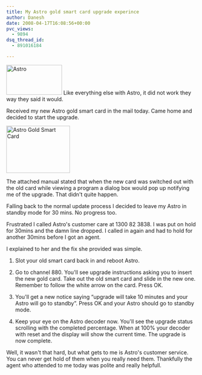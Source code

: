 ```yaml
---
title: My Astro gold smart card upgrade experince
author: Danesh
date: 2008-04-17T16:08:56+00:00
pvc_views:
  - 9894
dsq_thread_id:
  - 891016184

---
```

<img loading="lazy" class="alignnone size-full wp-image-518" title="Astro" src="/wp-content/uploads/2008/04/header_011.gif" alt="Astro" width="147" height="79" />  
Like everything else with Astro, it did not work they way they said it would.

Received my new Astro gold smart card in the mail today. Came home and decided to start the upgrade.

<img loading="lazy" class="alignnone size-full wp-image-519" title="Astro Gold Smart Card" src="/wp-content/uploads/2008/04/imgp4387.jpg" alt="Astro Gold Smart Card" width="168" height="125" /> 

The attached manual stated that when the new card was switched out with the old card while viewing a program a dialog box would pop up notifying me of the upgrade. That didn't quite happen.

Falling back to the normal update process I decided to leave my Astro in standby mode for 30 mins. No progress too.

Frustrated I called Astro's customer care at 1300 82 3838. I was put on hold for 30mins and the damn line dropped. I called in again and had to hold for another 30mins before I got an agent.

I explained to her and the fix she provided was simple.

1. Slot your old smart card back in and reboot Astro.

2. Go to channel 880. You'll see upgrade instructions asking you to insert the new gold card. Take out the old smart card and slide in the new one. Remember to follow the white arrow on the card. Press OK.

3. You'll get a new notice saying &#8220;upgrade will take 10 minutes and your Astro will go to standby&#8221;. Press OK and your Astro should go to standby mode.

4. Keep your eye on the Astro decoder now. You'll see the upgrade status scrolling with the completed percentage. When at 100% your decoder with reset and the display will show the current time. The upgrade is now complete.

Well, it wasn't that hard, but what gets to me is Astro's customer service. You can never get hold of them when you really need them. Thankfully the agent who attended to me today was polite and really helpfull.